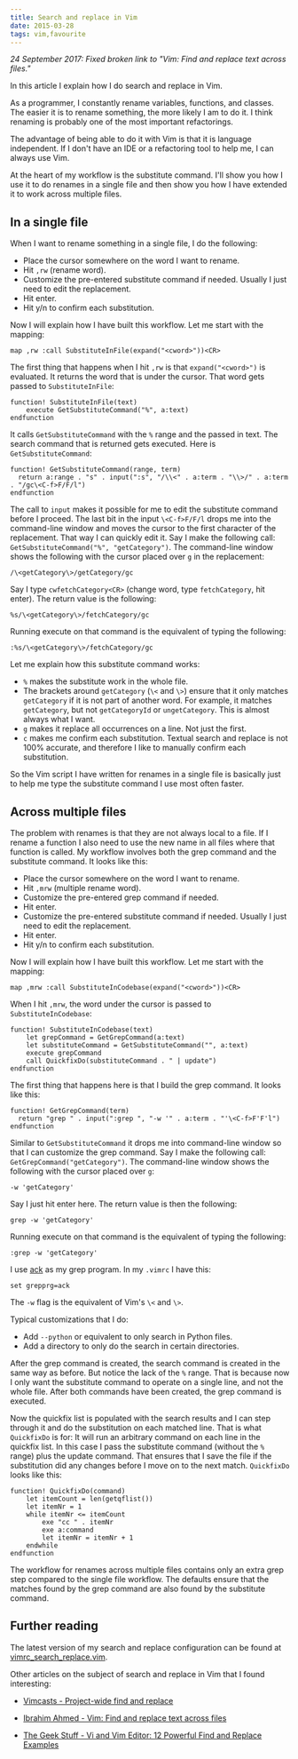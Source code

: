 ```yaml
---
title: Search and replace in Vim
date: 2015-03-28
tags: vim,favourite
---
```


*24 September 2017: Fixed broken link to "Vim: Find and replace text across files."*

In this article I explain how I do search and replace in Vim.

As a programmer, I constantly rename variables, functions, and classes. The
easier it is to rename something, the more likely I am to do it. I think
renaming is probably one of the most important refactorings.

The advantage of being able to do it with Vim is that it is language
independent. If I don't have an IDE or a refactoring tool to help me, I can
always use Vim.

At the heart of my workflow is the substitute command. I'll show you how I
use it to do renames in a single file and then show you how I have extended it
to work across multiple files.

## In a single file

When I want to rename something in a single file, I do the following:

* Place the cursor somewhere on the word I want to rename.
* Hit `,rw` (rename word).
* Customize the pre-entered substitute command if needed. Usually I just need
  to edit the replacement.
* Hit enter.
* Hit y/n to confirm each substitution.

Now I will explain how I have built this workflow. Let me start with the
mapping:

    map ,rw :call SubstituteInFile(expand("<cword>"))<CR>

The first thing that happens when I hit `,rw` is that `expand("<cword>")` is
evaluated. It returns the word that is under the cursor. That word gets passed
to `SubstituteInFile`:

    function! SubstituteInFile(text)
        execute GetSubstituteCommand("%", a:text)
    endfunction

It calls `GetSubstituteCommand` with the `%` range and the passed in text. The
search command that is returned gets executed. Here is `GetSubstituteCommand`:

    function! GetSubstituteCommand(range, term)
      return a:range . "s" . input(":s", "/\\<" . a:term . "\\>/" . a:term . "/gc\<C-f>F/F/l")
    endfunction

The call to `input` makes it possible for me to edit the substitute command
before I proceed. The last bit in the input `\<C-f>F/F/l` drops me into the
command-line window and moves the cursor to the first character of the
replacement. That way I can quickly edit it. Say I make the following call:
`GetSubstituteCommand("%", "getCategory")`. The command-line window shows the
following with the cursor placed over `g` in the replacement:

    /\<getCategory\>/getCategory/gc

Say I type `cwfetchCategory<CR>` (change word, type `fetchCategory`, hit
enter). The return value is the following:

    %s/\<getCategory\>/fetchCategory/gc

Running execute on that command is the equivalent of typing the following:

    :%s/\<getCategory\>/fetchCategory/gc

Let me explain how this substitute command works:

* `%` makes the substitute work in the whole file.
* The brackets around `getCategory` (`\<` and `\>`) ensure that it only matches
  `getCategory` if it is not part of another word. For example, it matches
  `getCategory`, but not `getCategoryId` or `ungetCategory`. This is almost
  always what I want.
* `g` makes it replace all occurrences on a line. Not just the first.
* `c` makes me confirm each substitution. Textual search and replace is not
  100% accurate, and therefore I like to manually confirm each substitution.

So the Vim script I have written for renames in a single file is basically just
to help me type the substitute command I use most often faster.

## Across multiple files

The problem with renames is that they are not always local to a file. If I
rename a function I also need to use the new name in all files where that
function is called. My workflow involves both the grep command and the
substitute command. It looks like this:

* Place the cursor somewhere on the word I want to rename.
* Hit `,mrw` (multiple rename word).
* Customize the pre-entered grep command if needed.
* Hit enter.
* Customize the pre-entered substitute command if needed. Usually I just need
  to edit the replacement.
* Hit enter.
* Hit y/n to confirm each substitution.

Now I will explain how I have built this workflow. Let me start with the
mapping:

    map ,mrw :call SubstituteInCodebase(expand("<cword>"))<CR>

When I hit `,mrw`, the word under the cursor is passed to
`SubstituteInCodebase`:

    function! SubstituteInCodebase(text)
        let grepCommand = GetGrepCommand(a:text)
        let substituteCommand = GetSubstituteCommand("", a:text)
        execute grepCommand
        call QuickfixDo(substituteCommand . " | update")
    endfunction

The first thing that happens here is that I build the grep command. It looks
like this:

    function! GetGrepCommand(term)
      return "grep " . input(":grep ", "-w '" . a:term . "'\<C-f>F'F'l")
    endfunction

Similar to `GetSubstituteCommand` it drops me into command-line window so that
I can customize the grep command. Say I make the following call:
`GetGrepCommand("getCategory")`. The command-line window shows the following
with the cursor placed over `g`:

    -w 'getCategory'

Say I just hit enter here. The return value is then the following:

    grep -w 'getCategory'

Running execute on that command is the equivalent of typing the following:

    :grep -w 'getCategory'

I use [ack](http://beyondgrep.com/) as my grep program. In my `.vimrc` I have
this:

    set grepprg=ack

The `-w` flag is the equivalent of Vim's `\<` and `\>`.

Typical customizations that I do:

* Add `--python` or equivalent to only search in Python files.
* Add a directory to only do the search in certain directories.

After the grep command is created, the search command is created in the same
way as before. But notice the lack of the `%` range. That is because now I only
want the substitute command to operate on a single line, and not the whole
file. After both commands have been created, the grep command is executed.

Now the quickfix list is populated with the search results and I can step
through it and do the substitution on each matched line. That is what
`QuickfixDo` is for: It will run an arbitrary command on each line in the
quickfix list. In this case I pass the substitute command (without the `%`
range) plus the update command.  That ensures that I save the file if the
substitution did any changes before I move on to the next match. `QuickfixDo`
looks like this:

    function! QuickfixDo(command)
        let itemCount = len(getqflist())
        let itemNr = 1
        while itemNr <= itemCount
            exe "cc " . itemNr
            exe a:command
            let itemNr = itemNr + 1
        endwhile
    endfunction

The workflow for renames across multiple files contains only an extra grep step
compared to the single file workflow. The defaults ensure that the matches
found by the grep command are also found by the substitute command.

## Further reading

The latest version of my search and replace configuration can be found at
[vimrc_search_replace.vim](https://github.com/rickardlindberg/dotfiles/blob/master/.vim/vimrc_search_replace.vim).

Other articles on the subject of search and replace in Vim that I found
interesting:

* [Vimcasts - Project-wide find and replace](http://vimcasts.org/episodes/project-wide-find-and-replace/)

* [Ibrahim Ahmed - Vim: Find and replace text across files](https://web.archive.org/web/20150928211530/http://www.ibrahim-ahmed.com/2008/01/find-and-replace-in-multiple-files-in.html)

* [The Geek Stuff - Vi and Vim Editor: 12 Powerful Find and Replace Examples](http://www.thegeekstuff.com/2009/04/vi-vim-editor-search-and-replace-examples/)

